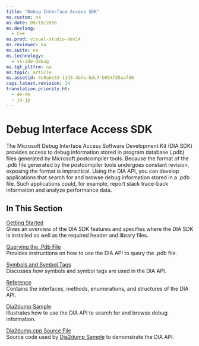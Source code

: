 ```yaml
---
title: "Debug Interface Access SDK"
ms.custom: na
ms.date: 09/19/2016
ms.devlang: 
  - C++
ms.prod: visual-studio-dev14
ms.reviewer: na
ms.suite: na
ms.technology: 
  - vs-ide-debug
ms.tgt_pltfrm: na
ms.topic: article
ms.assetid: 4c0abe53-11d3-4b7a-bdc7-b054f85aaf40
caps.latest.revision: 14
translation.priority.ht: 
  - de-de
  - ja-jp
---
```

# Debug Interface Access SDK
The Microsoft Debug Interface Access Software Development Kit (DIA SDK) provides access to debug information stored in program database (.pdb) files generated by Microsoft postcompiler tools. Because the format of the .pdb file generated by the postcompiler tools undergoes constant revision, exposing the format is impractical. Using the DIA API, you can develop applications that search for and browse debug information stored in a .pdb file. Such applications could, for example, report stack trace-back information and analyze performance data.  
  
## In This Section  
 [Getting Started](../vs140/Getting-Started--Debug-Interface-Access-SDK-.md)  
 Gives an overview of the DIA SDK features and specifies where the DIA SDK is installed as well as the required header and library files.  
  
 [Querying the .Pdb File](../vs140/Querying-the-.Pdb-File.md)  
 Provides instructions on how to use the DIA API to query the .pdb file.  
  
 [Symbols and Symbol Tags](../vs140/Symbols-and-Symbol-Tags.md)  
 Discusses how symbols and symbol tags are used in the DIA API.  
  
 [Reference](../vs140/Debug-Interface-Access-SDK-Reference.md)  
 Contains the interfaces, methods, enumerations, and structures of the DIA API.  
  
 [Dia2dump Sample](../vs140/Dia2dump-Sample.md)  
 Illustrates how to use the DIA API to search for and browse debug information.  
  
 [Dia2dump.cpp Source File](../vs140/Dia2dump.cpp-Source-File.md)  
 Source code used by [Dia2dump Sample](../vs140/Dia2dump-Sample.md) to demonstrate the DIA API.